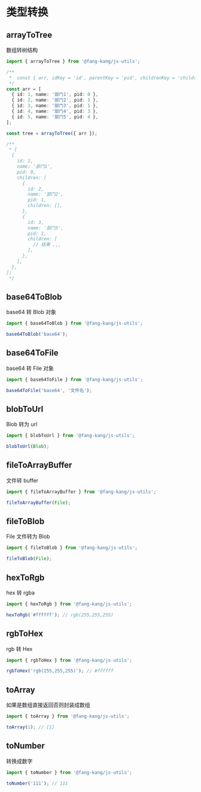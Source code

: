 # 类型转换

## arrayToTree

数组转树结构

```typescript
import { arrayToTree } from '@fang-kang/js-utils';

/**
 *  const { arr, idKey = 'id', parentKey = 'pid', childrenKey = 'children', rootId = 0 } = params;
 */
const arr = [
  { id: 1, name: '部门1', pid: 0 },
  { id: 2, name: '部门2', pid: 1 },
  { id: 3, name: '部门3', pid: 1 },
  { id: 4, name: '部门4', pid: 3 },
  { id: 5, name: '部门5', pid: 4 },
];

const tree = arrayToTree({ arr });

/**
 * [
  {
    id: 1,
    name: '部门1',
    pid: 0,
    children: [
      {
        id: 2,
        name: '部门2',
        pid: 1,
        children: [],
      },
      {
        id: 3,
        name: '部门3',
        pid: 1,
        children: [
          // 结果 ,,,
        ],
      },
    ],
  },
];
 */
```

## base64ToBlob

base64 转 Blob 对象

```typescript
import { base64ToBlob } from '@fang-kang/js-utils';

base64ToBlob('base64');
```

## base64ToFile

base64 转 File 对象

```typescript
import { base64ToFile } from '@fang-kang/js-utils';

base64ToFile('base64', '文件名');
```

## blobToUrl

Blob 转为 url

```typescript
import { blobToUrl } from '@fang-kang/js-utils';

blobToUrl(Blob);
```

## fileToArrayBuffer

文件转 buffer

```typescript
import { fileToArrayBuffer } from '@fang-kang/js-utils';

fileToArrayBuffer(File);
```

## fileToBlob

File 文件转为 Blob

```typescript
import { fileToBlob } from '@fang-kang/js-utils';

fileToBlob(File);
```

## hexToRgb

hex 转 rgba

```typescript
import { hexToRgb } from '@fang-kang/js-utils';

hexToRgb('#ffffff'); // rgb(255,255,255)
```

## rgbToHex

rgb 转 Hex

```typescript
import { rgbToHex } from '@fang-kang/js-utils';

rgbToHex('rgb(255,255,255)'); // #ffffff
```

## toArray

如果是数组直接返回否则封装成数组

```typescript
import { toArray } from '@fang-kang/js-utils';

toArray(1); // [1]
```

## toNumber

转换成数字

```typescript
import { toNumber } from '@fang-kang/js-utils';

toNumber('111'); // 111
```
